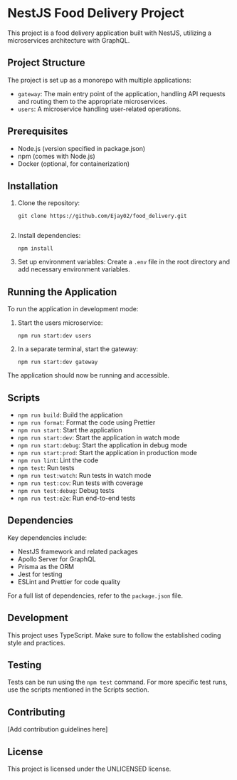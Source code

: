 # NestJS Food Delivery Project

This project is a food delivery application built with NestJS, utilizing a microservices architecture with GraphQL.

## Project Structure

The project is set up as a monorepo with multiple applications:

- `gateway`: The main entry point of the application, handling API requests and routing them to the appropriate microservices.
- `users`: A microservice handling user-related operations.

## Prerequisites

- Node.js (version specified in package.json)
- npm (comes with Node.js)
- Docker (optional, for containerization)

## Installation

1. Clone the repository:

   ```
   git clone https://github.com/Ejay02/food_delivery.git
 
   ```

2. Install dependencies:

   ```
   npm install
   ```

3. Set up environment variables:
   Create a `.env` file in the root directory and add necessary environment variables.

## Running the Application

To run the application in development mode:

1. Start the users microservice:

   ```
   npm run start:dev users
   ```

2. In a separate terminal, start the gateway:
   ```
   npm run start:dev gateway
   ```

The application should now be running and accessible.

## Scripts

- `npm run build`: Build the application
- `npm run format`: Format the code using Prettier
- `npm run start`: Start the application
- `npm run start:dev`: Start the application in watch mode
- `npm run start:debug`: Start the application in debug mode
- `npm run start:prod`: Start the application in production mode
- `npm run lint`: Lint the code
- `npm test`: Run tests
- `npm run test:watch`: Run tests in watch mode
- `npm run test:cov`: Run tests with coverage
- `npm run test:debug`: Debug tests
- `npm run test:e2e`: Run end-to-end tests

## Dependencies

Key dependencies include:

- NestJS framework and related packages
- Apollo Server for GraphQL
- Prisma as the ORM
- Jest for testing
- ESLint and Prettier for code quality

For a full list of dependencies, refer to the `package.json` file.

## Development

This project uses TypeScript. Make sure to follow the established coding style and practices.

## Testing

Tests can be run using the `npm test` command. For more specific test runs, use the scripts mentioned in the Scripts section.

## Contributing

[Add contribution guidelines here]

## License

This project is licensed under the UNLICENSED license.
